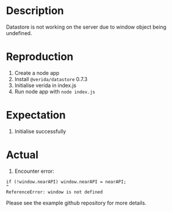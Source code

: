 # Description
Datastore is not working on the server due to window object being undefined.

# Reproduction
1. Create a node app 
2. Install ```@verida/datastore```  0.7.3
3. Initialise verida in index.js 
4. Run node app with ```node index.js```

# Expectation
1. Initialise successfully

# Actual
1. Encounter error:
```
if (!window.nearAPI) window.nearAPI = nearAPI;
^
ReferenceError: window is not defined
```

Please see the example github repository for more details.